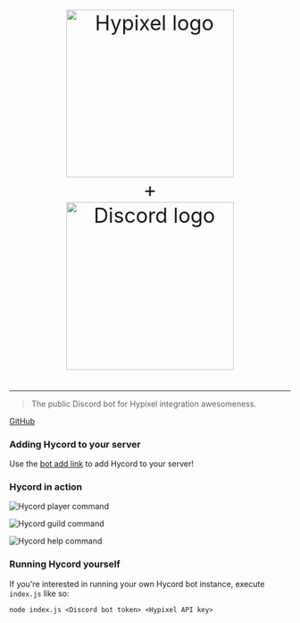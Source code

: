 <p align="center" style="text-align: center; font-size: 2.6em">
	<img src="https://api.hypixel.net/assets/images/logo.png" width="300" alt="Hypixel logo"/>
	<br />
	+
	<br />
	<img src="https://upload.wikimedia.org/wikipedia/en/b/b7/Discord_logo_svg.svg" width="300" alt="Discord logo"/>
</p>

---

> The public Discord bot for Hypixel integration awesomeness.

[GitHub](https://github.com/ethanent/hycord)

### Adding Hycord to your server

Use the [bot add link](https://discordapp.com/oauth2/authorize?client_id=381633622148513802&scope=bot&permissions=104008769) to add Hycord to your server!

### Hycord in action

![Hycord player command](https://i.imgur.com/a1h0Jju.png)

![Hycord guild command](https://i.imgur.com/AgbvXTt.png)

![Hycord help command](https://i.imgur.com/c1maZrZ.png)

### Running Hycord yourself

If you're interested in running your own Hycord bot instance, execute `index.js` like so:

```shell
node index.js <Discord bot token> <Hypixel API key>
```